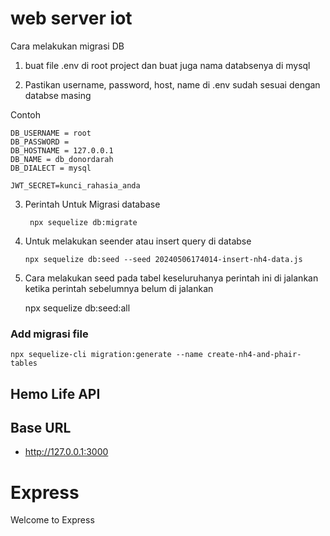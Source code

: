 # web server iot




Cara melakukan migrasi DB
1. buat file .env di root project dan buat juga nama databsenya di mysql

2. Pastikan username, password, host, name di .env sudah sesuai dengan databse masing 

Contoh

    DB_USERNAME = root
    DB_PASSWORD =
    DB_HOSTNAME = 127.0.0.1
    DB_NAME = db_donordarah
    DB_DIALECT = mysql

    JWT_SECRET=kunci_rahasia_anda


3. Perintah Untuk Migrasi database

        npx sequelize db:migrate

4. Untuk melakukan seender atau insert query di databse

       npx sequelize db:seed --seed 20240506174014-insert-nh4-data.js

4. Cara melakukan seed pada tabel keseluruhanya perintah ini di jalankan ketika perintah sebelumnya belum di jalankan


    npx sequelize db:seed:all


### Add migrasi file

    npx sequelize-cli migration:generate --name create-nh4-and-phair-tables


## Hemo Life API
## Base URL
<ul>
<li><a href="#">http://127.0.0.1:3000</a></li>
</ul>

<html>
  <head>
    <title>Express</title>
    <link rel="stylesheet" href="/stylesheets/style.css">
  </head>
  <body>
    <h1>Express</h1>
    <p>Welcome to Express</p>
  </body>
</html>

